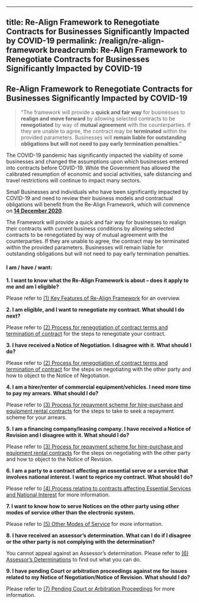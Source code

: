 
---
title: Re-Align Framework to Renegotiate Contracts for Businesses Significantly Impacted by COVID-19
permalink: /realign/re-align-framework
breadcrumb: Re-Align Framework to Renegotiate Contracts for Businesses Significantly Impacted by COVID-19
---

## Re-Align Framework to Renegotiate Contracts for Businesses Significantly Impacted by COVID-19 ##

> “The framework will provide a <b>quick and fair way</b> for businesses to <b>realign and move forward</b> by allowing selected contracts to be <b>renegotiated</b> by way of <b>mutual agreement</b> with the counterparties. If they are unable to agree, the contract may be <b>terminated</b> within the provided parameters. Businesses will <b>remain liable for outstanding obligations but will not need to pay early termination penalties</b>.” 

The COVID-19 pandemic has significantly impacted the viability of some businesses and changed the assumptions upon which businesses entered into contracts before COVID-19. While the Government has allowed the calibrated resumption of economic and social activities, safe distancing and travel restrictions will continue to impact many sectors.

Small Businesses and individuals who have been significantly impacted by COVID-19 and need to review their business models and contractual obligations will benefit from the Re-Align Framework, which will commence on **<u>14 December 2020</u>**. 

The Framework will provide a quick and fair way for businesses to realign their contracts with current business conditions by allowing selected contracts to be renegotiated by way of mutual agreement with the counterparties. If they are unable to agree, the contract may be terminated within the provided parameters. Businesses will remain liable for outstanding obligations but will not need to pay early termination penalties.

#### I am / have / want: ####
**1.	I want to know what the Re-Align Framework is about – does it apply to me and am I eligible?** 

Please refer to [(1) Key Features of Re-Align Framework](/realign/key-features) for an overview. 

**2.	I am eligible, and I want to renegotiate my contract. What should I do next?**

Please refer to [(2) Process for renegotiation of contract terms and termination of contract](/realign/process-renegotiation) for the steps to renegotiate your contract.  

**3.	I have received a Notice of Negotiation. I disagree with it. What should I do?**

Please refer to [(2) Process for renegotiation of contract terms and termination of contract](/realign/process-renegotiation) for the steps on negotiating with the other party and how to object to the Notice of Negotiation.

**4.	I am a hirer/renter of commercial equipment/vehicles. I need more time to pay my arrears. What should I do?**

Please refer to [(3) Process for repayment scheme for hire-purchase and equipment rental contracts](/realign/process-repayment-scheme) for the steps to take to seek a repayment scheme for your arrears.

**5.	I am a financing company/leasing company. I have received a Notice of Revision and I disagree with it. What should I do?**

Please refer to [(3) Process for repayment scheme for hire-purchase and equipment rental contracts](/realign/process-repayment-scheme) for the steps on negotiating with the other party and how to object to the Notice of Revision.

**6.	I am a party to a contract affecting an essential serve or a service that involves national interest. I want to reprice my contract. What should I do?**

Please refer to [(4) Process relating to contracts affecting Essential Services and National Interest](/realign/process-essential-services) for more information.

**7.	I want to know how to serve Notices on the other party using other modes of service other than the electronic system.**

Please refer to [(5) Other Modes of Service](/realign/other-modes-service) for more information.

**8.	I have received an assessor’s determination. What can I do if I disagree or the other party is not complying with the determination?** 

You cannot appeal against an Assessor’s determination. Please refer to [(6) Assessor’s Determinations](/realign/Assessor-Determinations) to find out what you can do.

**9.	I have pending Court or arbitration proceedings against me for issues related to my Notice of Negotiation/Notice of Revision. What should I do?** 

Please refer to [(7) Pending Court or Arbitration Proceedings](/realign/pending-court-arbitration) for more information. 
